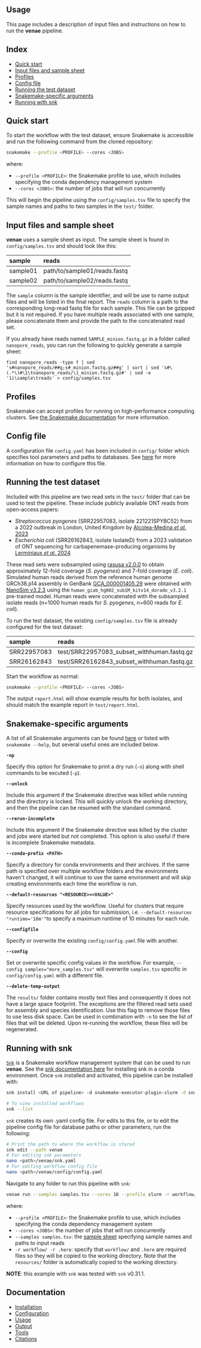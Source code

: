 ## Usage

This page includes a description of input files and instructions on how to run the **venae** pipeline. 

## Index

- [Quick start](#quick-start)
- [Input files and sample sheet](#input-files-and-sample-sheet)
- [Profiles](#profiles)
- [Config file](#config-file)
- [Running the test dataset](#running-the-test-dataset)
- [Snakemake-specific arguments](#snakemake-specific-arguments)
- [Running with snk](#running-with-snk)

## Quick start

To start the workflow with the test dataset, ensure Snakemake is accessible and run the following command from the cloned repository:

```bash
snakemake --profile <PROFILE> --cores <JOBS>
```

where:
- `--profile <PROFILE>`: the Snakemake profile to use, which includes specifying the conda dependency management system
- `--cores <JOBS>`: the number of jobs that will run concurrently

This will begin the pipeline using the `config/samples.tsv` file to specify the sample names and paths to two samples in the `test/` folder.

## Input files and sample sheet

**venae** uses a sample sheet as input. The sample sheet is found in `config/samples.tsv` and should look like this: 

| sample |  reads |
| :--- | :--- |
| sample01 | path/to/sample01/reads.fastq |
| sample02 |  path/to/sample02/reads.fastq |

The `sample` column is the sample identifier, and will be use to name output files and will be listed in the final report. The `reads` column is a path to the corresponding long-read fastq file for each sample. This file can be gzipped but it is not required. If you have multiple reads associated with one sample, please concatenate them and provide the path to the concatenated read set.

If you already have reads named `SAMPLE_minion.fastq.gz` in a folder called `nanopore_reads`, you can run the following to quickly generate a sample sheet:

`find nanopore_reads -type f | sed 's#nanopore_reads/##g;s#_minion.fastq.gz##g' | sort | sed 's#\(.*\)#\1\tnanopore_reads/\1_minion.fastq.gz#' | sed -e '1i\sample\treads' > config/samples.tsv`

## Profiles

Snakemake can accept profiles for running on high-performance computing clusters. See [the Snakemake documentation](https://snakemake.readthedocs.io/en/stable/executing/cli.html#profiles) for more information. 

## Config file

A configuration file `config.yaml` has been included in `config/` folder which specifies tool parameters and paths to databases. See [here](../config/README.md) for more information on how to configure this file. 

## Running the test dataset

Included with this pipeline are two read sets in the `test/` folder that can be used to test the pipeline. These include publicly available ONT reads from open-access papers:
- *Streptococcus pyogenes* (SRR22957083, isolate 221221SPYBC52) from a 2022 outbreak in London, United Kingdom by [Alcolea-Medina *et al.* 2023](https://doi.org/10.1016/j.cmi.2023.03.001)
- *Escherichia coli* (SRR26162843, isolate IsolateD) from a 2023 validation of ONT sequencing for carbapenemase-producing organisms by [Lerminiaux *et al.* 2024](https://doi.org/10.1139/cjm-2023-0175) 

These read sets were subsampled using [rasusa v2.0.0](https://github.com/mbhall88/rasusa) to obtain approximately 12-fold coverage (*S. pyogenes*) and 7-fold coverage (*E. coli*). Simulated human reads derived from the reference human genome GRCh38.p14 assembly in GenBank [GCA_000001405.29](https://www.ncbi.nlm.nih.gov/datasets/genome/GCA_000001405.29/) were obtained with [NanoSim v3.2.3](https://github.com/bcgsc/NanoSim) using the `human_giab_hg002_sub1M_kitv14_dorado_v3.2.1` pre-trained model. Human reads were concatenated with the subsampled isolate reads (n=1000 human reads for *S. pyogenes*, n=600 reads for *E. coli*). 

To run the test dataset, the existing `config/samples.tsv` file is already configured for the test dataset:

| sample |  reads |
| :--- | :--- |
| SRR22957083 | test/SRR22957083_subset_withhuman.fastq.gz |
| SRR26162843 |  test/SRR26162843_subset_withhuman.fastq.gz |

Start the workflow as normal:

```bash
snakemake --profile <PROFILE> --cores <JOBS>
```

The output `report.html` will show example results for both isolates, and should match the example report in `test/report.html`.

## Snakemake-specific arguments

A list of all Snakemake arguments can be found [here](https://snakemake.readthedocs.io/en/stable/executing/cli.html) or listed with `snakemake --help`, but several useful ones are included below.

**`-np`**

Specify this option for Snakemake to print a dry run (`-n`) along with shell commands to be excuted (`-p`).

**`--unlock`**

Include this argument if the Snakemake directive was killed while running and the directory is locked. This will quickly unlock the working directory, and then the pipeline can be resumed with the standard command. 

**`--rerun-incomplete`**

Include this argument if the Snakemake directive was killed by the cluster and jobs were started but not completed. This option is also useful if there is incomplete Snakemake metadata. 

**`--conda-prefix <PATH>`**

Specify a directory for conda environments and their archives. If the same path is specified over multiple workflow folders and the environments haven't changed, it will continue to use the same environment and will skip creating environments each time the workflow is run. 

**`--default-resources "<RESOURCE>=<VALUE>"`**

Specify resources used by the workflow. Useful for clusters that require resource specifications for all jobs for submission, i.e. `--default-resources "runtime='10m'"`to specify a maximum runtime of 10 minutes for each rule.

**`--configfile`**

Specify or overwrite the existing `config/config.yaml` file with another. 

**`--config`** 

Set or overwrite specific config values in the workflow. For example, `--config samples="more_samples.tsv"` will overwrite `samples.tsv` specific in `config/config.yaml` with a different file. 

**`--delete-temp-output`** 

The `results/` folder contains mostly text files and consequently it does not have a large space footprint. The exceptions are the filtered read sets used for assembly and species identification. Use this flag to remove those files to use less disk space. Can be used in combination with `-n` to see the list of files that will be deleted. Upon re-running the workflow, these files will be regenerated. 

## Running with snk

[`Snk`](https://github.com/Wytamma/snk) is a Snakemake workflow management system that can be used to run **venae**. See the [snk documentation here](https://snk.wytamma.com/) for installing snk in a conda environment. Once `snk` installed and activated, this pipeline can be installed with:

```bash
snk install <URL of pipeline> -d snakemake-executor-plugin-slurm -d snakemake-executor-plugin-cluster-generic -d pandas==2.2.3 --force

# To view installed workflows
snk --list
```

`snk` creates its own .yaml config file. For edits to this file, or to edit the pipeline config file for database paths or other parameters, run the following: 

```bash
# Print the path to where the workflow is stored
snk edit --path venae
# For editing snk parameters
nano <path>/venae/snk.yaml
# For editing workflow config file
nano <path>/venae/config/config.yaml 
```

Navigate to any folder to run this pipeline with `snk`:

```bash
venae run --samples samples.tsv --cores 16 --profile slurm -r workflow/ -r .here
```

where:
- `--profile <PROFILE>`: the Snakemake profile to use, which includes specifying the conda dependency management system
- `--cores <JOBS>`: the number of jobs that will run concurrently
- `--samples samples.tsv`: the [sample sheet](#input-files-and-sample-sheet) specifying sample names and paths to input reads
- `-r workflow/ -r .here`: specify that `workflow/` and `.here` are required files so they will be copied to the working directory. Note that the `resources/` folder is automatically copied to the working directory. 

**NOTE**: this example with `snk` was tested with `snk` v0.31.1. 

## Documentation

- [Installation](installation.md)
- [Configuration](../config/README.md)
- [Usage](usage.md)
- [Output](output.md)
- [Tools](tools.md)
- [Citations](../CITATIONS.md)
